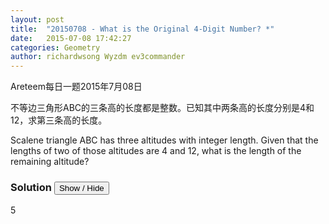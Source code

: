 ```yaml
---
layout: post
title:  "20150708 - What is the Original 4-Digit Number? *"
date:   2015-07-08 17:42:27
categories: Geometry
author: richardwsong Wyzdm ev3commander
---
```

Areteem每日一题2015年7月08日
<br>

<problem>
<p>	
不等边三角形ABC的三条高的长度都是整数。已知其中两条高的长度分别是4和12，求第三条高的长度。
</P>
<p>
Scalene triangle ABC has three altitudes with integer length. Given that the lengths of two of those altitudes are 4 and 12, what is the length of the remaining altitude?
</p>

</problem>



### Solution <button>Show / Hide</button>


<solution>

5

</solution>
